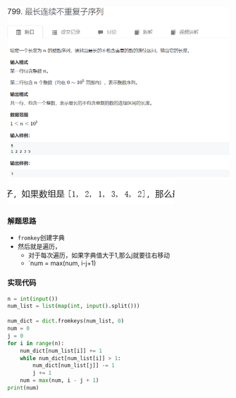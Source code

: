 ![题目](/pic/Leetcode/Base/06xixulie.png)
![example](/pic/Leetcode/Base/06example.png)

### 解题思路
- `fromkey`创建字典
- 然后就是遍历，
  - 对于每次遍历，如果字典值大于1,那么j就要往右移动
  - `num = max(num, i-j+1)

### 实现代码
```python
n = int(input())
num_list = list(map(int, input().split()))

num_dict = dict.fromkeys(num_list, 0)
num = 0
j = 0
for i in range(n):
    num_dict[num_list[i]] += 1
    while num_dict[num_list[i]] > 1:
        num_dict[num_list[j]] -= 1
        j += 1
    num = max(num, i - j + 1)
print(num)
```
